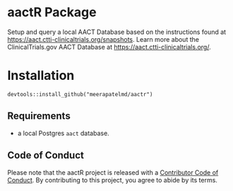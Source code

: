 # aactR Package  

Setup and query a local AACT Database based on the instructions found at https://aact.ctti-clinicaltrials.org/snapshots. Learn more about the ClinicalTrials.gov AACT Database at https://aact.ctti-clinicaltrials.org/.     


# Installation  

``` 
devtools::install_github("meerapatelmd/aactr")  
```   

## Requirements   

* a local Postgres `aact` database.   


## Code of Conduct

Please note that the aactR project is released with a [Contributor Code of Conduct](https://contributor-covenant.org/version/2/0/CODE_OF_CONDUCT.html). By contributing to this project, you agree to abide by its terms.
